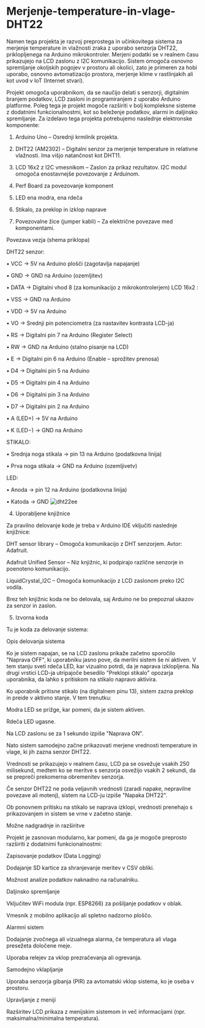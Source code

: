# Merjenje-temperature-in-vlage-DHT22


Namen tega projekta je razvoj preprostega in učinkovitega sistema za merjenje temperature in vlažnosti zraka z uporabo senzorja DHT22, priklopljenega na Arduino mikrokontroler. Merjeni podatki se v realnem času prikazujejo na LCD zaslonu z I2C komunikacijo. Sistem omogoča osnovno spremljanje okoljskih pogojev v prostoru ali okolici, zato je primeren za hobi uporabo, osnovno avtomatizacijo prostora, merjenje klime v rastlinjakih ali kot uvod v IoT (Internet stvari).


Projekt omogoča uporabnikom, da se naučijo delati s senzorji, digitalnim branjem podatkov, LCD zasloni in programiranjem z uporabo Arduino platforme. Poleg tega je projekt mogoče razširiti v bolj kompleksne sisteme z dodatnimi funkcionalnostmi, kot so beleženje podatkov, alarmi in daljinsko spremljanje.
Za izdelavo tega projekta potrebujemo naslednje elektronske komponente:


1.	Arduino Uno – Osrednji krmilnik projekta.

2.	DHT22 (AM2302) – Digitalni senzor za merjenje temperature in relativne vlažnosti. Ima višjo natančnost kot DHT11.

3.	LCD 16x2 z I2C vmesnikom – Zaslon za prikaz rezultatov. I2C modul omogoča enostavnejše povezovanje z Arduinom.

4. Perf Board za povezovanje komponent

5.	LED ena modra, ena rdeča

6.	Stikalo, za preklop in izklop naprave

7.	Povezovalne žice (jumper kabli) – Za električne povezave med komponentami.


Povezava vezja (shema priklopa)

DHT22 senzor:

•	VCC → 5V na Arduino plošči (zagotavlja napajanje)

•	GND → GND na Arduino (ozemljitev)

•	DATA → Digitalni vhod 8 (za komunikacijo z mikrokontrolerjem)
LCD 16x2 :

•	VSS → GND na Arduino 

•	VDD → 5V na Arduino 

•	VO → Srednji pin potenciometra (za nastavitev kontrasta LCD-ja)

•	RS → Digitalni pin 7 na Arduino (Register Select)

•	RW → GND na Arduino (stalno pisanje na LCD)

•	E → Digitalni pin 6 na Arduino (Enable – sprožitev prenosa)

•	D4 → Digitalni pin  5 na Arduino

•	D5 → Digitalni pin 4 na Arduino 

•	D6 → Digitalni pin 3 na Arduino 

•	D7 → Digitalni pin 2 na Arduino 

•	A (LED+) → 5V na Arduino 

•	K (LED−) → GND na Arduino


STIKALO: 

•	Srednja noga stikala → pin 13 na Arduino (podatkovna linija)

•	Prva noga stikala → GND na Arduino (ozemljivetv)


LED: 

•	Anoda → pin 12 na Arduino (podatkovna linija)

•	Katoda → GND
![dht22ee](https://github.com/user-attachments/assets/e51236a1-dfbb-4972-bbf9-433419e6d3ff)


4. Uporabljene knjižnice 

 

Za pravilno delovanje kode je treba v Arduino IDE vključiti naslednje knjižnice: 

DHT sensor library – Omogoča komunikacijo z DHT senzorjem. Avtor: Adafruit. 

Adafruit Unified Sensor – Niz knjižnic, ki podpirajo različne senzorje in poenoteno komunikacijo. 

LiquidCrystal_I2C – Omogoča komunikacijo z LCD zaslonom preko I2C vodila. 

Brez teh knjižnic koda ne bo delovala, saj Arduino ne bo prepoznal ukazov za senzor in zaslon. 

 
5. Izvorna koda 

Tu je koda za delovanje sistema: 





Opis delovanja sistema


Ko je sistem napajan, se na LCD zaslonu prikaže začetno sporočilo "Naprava OFF", ki uporabniku jasno pove, da merilni sistem še ni aktiven. V tem stanju sveti rdeča LED, kar vizualno potrdi, da je naprava izklopljena. Na drugi vrstici LCD-ja utripajoče besedilo "Preklopi stikalo" opozarja uporabnika, da lahko s pritiskom na stikalo napravo aktivira.


Ko uporabnik pritisne stikalo (na digitalnem pinu 13), sistem zazna preklop in preide v aktivno stanje. V tem trenutku:

Modra LED se prižge, kar pomeni, da je sistem aktiven.

Rdeča LED ugasne.

Na LCD zaslonu se za 1 sekundo izpiše "Naprava ON".

Nato sistem samodejno začne prikazovati merjene vrednosti temperature in vlage, ki jih zazna senzor DHT22.

Vrednosti se prikazujejo v realnem času, LCD pa se osvežuje vsakih 250 milisekund, medtem ko se meritve s senzorja osvežijo vsakih 2 sekundi, da se prepreči prekomerna obremenitev senzorja.

Če senzor DHT22 ne poda veljavnih vrednosti (zaradi napake, nepravilne povezave ali motenj), sistem na LCD-ju izpiše "Napaka DHT22".

Ob ponovnem pritisku na stikalo se naprava izklopi, vrednosti prenehajo s prikazovanjem in sistem se vrne v začetno stanje.


Možne nadgradnje in razširitve

Projekt je zasnovan modularno, kar pomeni, da ga je mogoče preprosto razširiti z dodatnimi funkcionalnostmi:

Zapisovanje podatkov (Data Logging)

Dodajanje SD kartice za shranjevanje meritev v CSV obliki.

Možnost analize podatkov naknadno na računalniku.

Daljinsko spremljanje

Vključitev WiFi modula (npr. ESP8266) za pošiljanje podatkov v oblak.

Vmesnik z mobilno aplikacijo ali spletno nadzorno ploščo.

Alarmni sistem

Dodajanje zvočnega ali vizualnega alarma, če temperatura ali vlaga presežeta določene meje.

Uporaba relejev za vklop prezračevanja ali ogrevanja.

Samodejno vklapljanje

Uporaba senzorja gibanja (PIR) za avtomatski vklop sistema, ko je oseba v prostoru.

Upravljanje z meniji

Razširitev LCD prikaza z menijskim sistemom in več informacijami (npr. maksimalna/minimalna temperatura).



